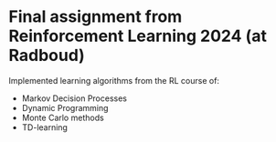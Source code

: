 # Final assignment from Reinforcement Learning 2024 (at Radboud)
Implemented learning algorithms from the RL course of:<br>
 - Markov Decision Processes
 - Dynamic Programming
 - Monte Carlo methods 
 - TD-learning
